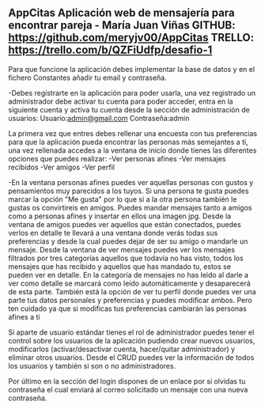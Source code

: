AppCitas
Aplicación web de mensajería para encontrar pareja - María Juan Viñas
GITHUB: https://github.com/meryjv00/AppCitas
TRELLO: https://trello.com/b/QZFiUdfp/desafio-1
--------------------------------------------------------------------------------------------------------
Para que funcione la aplicación debes implementar la base de datos y en el fichero Constantes añadir tu email y contraseña.

-Debes registrarte en la aplicación para poder usarla, una vez registrado un administrador debe activar tu cuenta para poder
acceder, entra en la siguiente cuenta y activa tu cuenta desde la sección de administración de usuarios:
Usuario:admin@gmail.com 
Contraseña:admin

La primera vez que entres debes rellenar una encuesta con tus preferencias para que la aplicación pueda encontrar las personas más 
semejantes a ti, una vez rellenada accedes a la ventana de inicio donde tienes las diferentes opciones que puedes realizar:
-Ver personas afines
-Ver mensajes recibidos
-Ver amigos
-Ver perfil

-En la ventana personas afines puedes ver aquellas personas con gustos y pensamientos muy parecidos a los tuyos. Si una persona 
te gusta puedes marcar la opción "Me gusta" por lo que si a la otra persona también le gustas os convirtireis en amigos.
Puedes mandar mensajes tanto a amigos como a personas afines y insertar en ellos una imagen jpg.
Desde la ventana de amigos puedes ver aquellos que están conectados, puedes verlos en detalle te llevará a una ventana donde verás todas
sus preferencias y desde la cual puedes dejar de ser su amigo o mandarle un mensaje.
Desde la ventana de ver mensajes puedes ver los mensajes filtrados por tres categorías aquellos que todavía no has visto, todos los mensajes
que has recibido y aquellos que has mandado tu, estos se pueden ver en detalle.
En la categoría de mensajes no has leído al darle a ver como detalle se marcará como leído automáticamente y desaparecerá de esta 
parte.
También está la opción de ver tu perfil donde puedes ver una parte tus datos personales y preferencias y puedes modificar ambos.
Pero ten cuidado ya que si modificas tus preferencias cambiarán las personas afines a ti

Si aparte de usuario estándar tienes el rol de administrador puedes tener el control sobre los usuarios de la aplicación pudiendo
crear nuevos usuarios, modificarlos (activar/desactivar cuenta, hacer/quitar administrador) y eliminar otros usuarios.
Desde el CRUD puedes ver la información de todos los usuarios y también si son o no administradores.

Por último en la sección del login dispones de un enlace por si olvidas tu contraseña el cual enviará al correo solicitado
un mensaje con una nueva contraseña.

